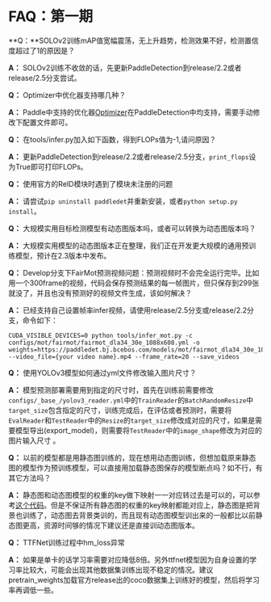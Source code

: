 # FAQ：第一期

**Q：**SOLOv2训练mAP值宽幅震荡，无上升趋势，检测效果不好，检测置信度超过了1的原因是？

**A：** SOLOv2训练不收敛的话，先更新PaddleDetection到release/2.2或者release/2.5分支尝试。



**Q：** Optimizer中优化器支持哪几种？

**A：** Paddle中支持的优化器[Optimizer](https://www.paddlepaddle.org.cn/documentation/docs/zh/api/paddle/optimizer/Overview_cn.html )在PaddleDetection中均支持，需要手动修改下配置文件即可。



**Q：** 在tools/infer.py加入如下函数，得到FLOPs值为-1,请问原因？

**A：** 更新PaddleDetection到release/2.2或者release/2.5分支，`print_flops`设为True即可打印FLOPs。



**Q：** 使用官方的ReID模块时遇到了模块未注册的问题

**A：** 请尝试`pip uninstall paddledet`并重新安装，或者`python setup.py install`。



**Q：** 大规模实用目标检测模型有动态图版本吗，或者可以转换为动态图版本吗？

**A：** 大规模实用模型的动态图版本正在整理，我们正在开发更大规模的通用预训练模型，预计在2.3版本中发布。



**Q：** Develop分支下FairMot预测视频问题：预测视频时不会完全运行完毕。比如用一个300frame的视频，代码会保存预测结果的每一帧图片，但只保存到299张就没了，并且也没有预测好的视频文件生成，该如何解决？

**A：** 已经支持自己设置帧率infer视频，请使用release/2.5分支或release/2.2分支，命令如下：

```
CUDA_VISIBLE_DEVICES=0 python tools/infer_mot.py -c configs/mot/fairmot/fairmot_dla34_30e_1088x608.yml -o weights=https://paddledet.bj.bcebos.com/models/mot/fairmot_dla34_30e_1088x608.pdparams --video_file={your video name}.mp4 --frame_rate=20 --save_videos
```



**Q：** 使用YOLOv3模型如何通过yml文件修改输入图片尺寸？

**A：** 模型预测部署需要用到指定的尺寸时，首先在训练前需要修改`configs/_base_/yolov3_reader.yml`中的`TrainReader`的`BatchRandomResize`中`target_size`包含指定的尺寸，训练完成后，在评估或者预测时，需要将`EvalReader`和`TestReader`中的`Resize`的`target_size`修改成对应的尺寸，如果是需要模型导出(export_model)，则需要将`TestReader`中的`image_shape`修改为对应的图片输入尺寸 。



**Q：** 以前的模型都是用静态图训练的，现在想用动态图训练，但想加载原来静态图的模型作为预训练模型，可以直接用加载静态图保存的模型断点吗？如不行，有其它方法吗？

**A：** 静态图和动态图模型的权重的key做下映射一一对应转过去是可以的，可以参考[这个代码](https://github.com/nemonameless/weights_st2dy )。但是不保证所有静态图的权重的key映射都能对应上，静态图是把背景也训练了，动态图去背景类训的，而且现有动态图模型训出来的一般都比以前静态图更高，资源时间够的情况下建议还是直接训动态图版本。



**Q：** TTFNet训练过程中hm_loss异常

**A：** 如果是单卡的话学习率需要对应降低8倍。另外ttfnet模型因为自身设置的学习率比较大，可能会出现其他数据集训练出现不稳定的情况。建议pretrain_weights加载官方release出的coco数据集上训练好的模型，然后将学习率再调低一些。
